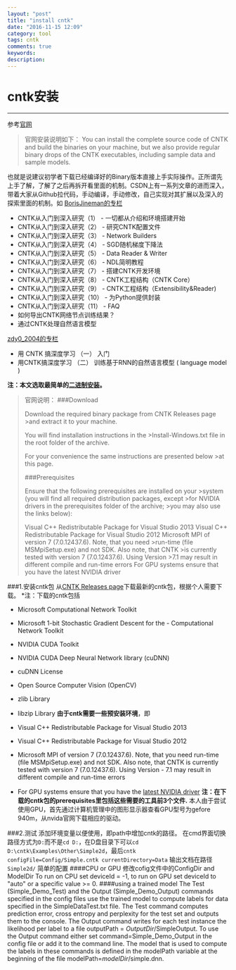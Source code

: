 ```yaml
---
layout: "post"
title: "install cntk"
date: "2016-11-15 12:09"
category: tool
tags: cntk
comments: true
keywords:
description:
---
```

# cntk安装
---

参考[官网](https://github.com/Microsoft/CNTK/wiki)

>官网安装说明如下：
You can install the complete source code of CNTK and build the binaries on your machine, but we also provide regular binary drops of the CNTK executables, including sample data and sample models.

也就是说建议初学者下载已经编译好的Binary版本直接上手实际操作。正所谓先上手了解，了解了之后再拆开看里面的机制。CSDN上有一系列文章的进而深入，带着大家从Github拉代码，手动编译，手动修改，自己实现对其扩展以及深入的探索里面的机制。如
[BorisJineman的专栏](http://blog.csdn.net/borisjineman/article/category/6094880)
- CNTK从入门到深入研究（1） - 一切都从介绍和环境搭建开始
- CNTK从入门到深入研究（2） - 研究CNTK配置文件
- CNTK从入门到深入研究（3） - Network Builders
- CNTK从入门到深入研究（4） - SGD随机梯度下降法
- CNTK从入门到深入研究（5） - Data Reader & Writer
- CNTK从入门到深入研究（6） - NDL简明教程
- CNTK从入门到深入研究（7） - 搭建CNTK开发环境
- CNTK从入门到深入研究（8） - CNTK工程结构（CNTK Core）
- CNTK从入门到深入研究（9） - CNTK工程结构（Extensibility&Reader)
- CNTK从入门到深入研究（10） - 为Python提供封装
- CNTK从入门到深入研究（11） - FAQ
- 如何导出CNTK网络节点训练结果？
- 通过CNTK处理自然语言模型

[zdy0_2004的专栏](http://www.cnblogs.com/sylvanas2012/p/5419264.html)

- 用 CNTK 搞深度学习 （一） 入门
- 用CNTK搞深度学习 （二） 训练基于RNN的自然语言模型 ( language model )

**注：本文选取最简单的[二进制安装](https://github.com/Microsoft/CNTK/wiki/CNTK-Binary-Download-and-Configuration)。**

>官网说明：
>###Download
>
>Download the required binary package from CNTK Releases page >and extract it to your machine.
>
>You will find installation instructions in the >Install-Windows.txt file in the root folder of the archive.
>
>For your convenience the same instructions are presented below >at this page.
>
>###Prerequisites
>
>Ensure that the following prerequisites are installed on your >system (you will find all required distribution packages, except >for NVIDIA drivers in the prerequisites folder of the archive; >you may also use the links below):
>
>Visual C++ Redistributable Package for Visual Studio 2013
>Visual C++ Redistributable Package for Visual Studio 2012
>Microsoft MPI of version 7 (7.0.12437.6). Note, that you need >run-time (file MSMpiSetup.exe) and not SDK. Also note, that CNTK >is currently tested with version 7 (7.0.12437.6). Using Version >7.1 may result in different compile and run-time errors
>For GPU systems ensure that you have the latest NVIDIA driver

###1.安装cntk包
从[CNTK Releases page](https://github.com/Microsoft/CNTK/releases)下载最新的cntk包，根据个人需要下载。
*注：下载的cntk包括

- Microsoft Computational Network Toolkit
- Microsoft 1-bit Stochastic Gradient Descent for the - Computational Network Toolkit
- NVIDIA CUDA Toolkit
- NVIDIA CUDA Deep Neural Network library (cuDNN)
- cuDNN License
- Open Source Computer Vision (OpenCV)
- zlib Library
- libzip Library
**由于cntk需要一些预安装环境**，即

- Visual C++ Redistributable Package for Visual Studio 2013
- Visual C++ Redistributable Package for Visual Studio 2012
- Microsoft MPI of version 7 (7.0.12437.6). Note, that you need run-time (file MSMpiSetup.exe) and not SDK. Also note, that CNTK is currently tested with version 7 (7.0.12437.6). Using Version - 7.1 may result in different compile and run-time errors
- For GPU systems ensure that you have the [latest NVIDIA driver](http://www.nvidia.com/drivers)
**注：在下载的cntk包的prerequisites里包括这些需要的工具前3个文件.**
本人由于尝试使用GPU，首先通过计算机管理中的图形显示器查看GPU型号为gefore 940m，从nvida官网下载相应的驱动。

###2.测试
添加环境变量以便使用，即path中增加cntk的路径。
在cmd界面切换路径方式为`D:`而不是`cd D:`，在D盘目录下可以`cd D:\cntk\Examples\Other\Simple2d`，最后`cntk configFile=Config/Simple.cntk currentDirectory=Data`
输出文档在路径`Simple2d/`
简单的配置
####CPU or GPU
修改cofig文件中的ConfigDir and ModelDir
To run on CPU set deviceId = -1, to run on GPU set deviceId to "auto" or a specific value >= 0.
####using a trained model
The Test (Simple_Demo_Test) and the Output (Simple_Demo_Output) commands specified in the config files use the trained model to compute labels for data specified in the SimpleDataTest.txt file. The Test command computes prediction error, cross entropy and perplexity for the test set and outputs them to the console. The Output command writes for each test instance the likelihood per label to a file outputPath = $OutputDir$/SimpleOutput. To use the Output command either set command=Simple_Demo_Output in the config file or add it to the command line. The model that is used to compute the labels in these commands is defined in the modelPath variable at the beginning of the file modelPath=$modelDir$/simple.dnn.
